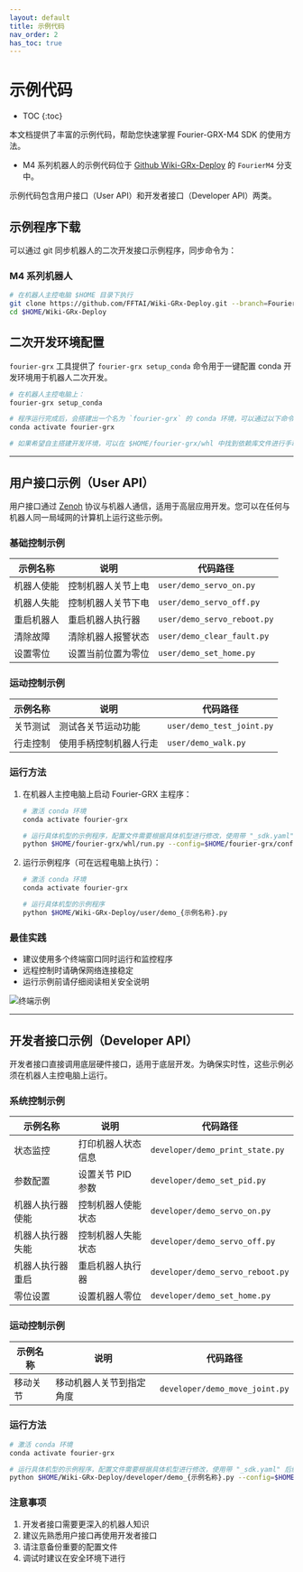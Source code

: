 ```yaml
---
layout: default
title: 示例代码
nav_order: 2
has_toc: true
---
```


# 示例代码

* TOC
{:toc}

本文档提供了丰富的示例代码，帮助您快速掌握 Fourier-GRX-M4 SDK 的使用方法。

- M4 系列机器人的示例代码位于 [Github Wiki-GRx-Deploy](https://github.com/FFTAI/Wiki-GRx-Deploy.git) 的 `FourierM4` 分支中。

示例代码包含用户接口（User API）和开发者接口（Developer API）两类。

## 示例程序下载

可以通过 git 同步机器人的二次开发接口示例程序，同步命令为：

### M4 系列机器人

```bash
# 在机器人主控电脑 $HOME 目录下执行
git clone https://github.com/FFTAI/Wiki-GRx-Deploy.git --branch=FourierM4
cd $HOME/Wiki-GRx-Deploy
```

## 二次开发环境配置

`fourier-grx` 工具提供了 `fourier-grx setup_conda` 命令用于一键配置 conda 开发环境用于机器人二次开发。

```bash
# 在机器人主控电脑上：
fourier-grx setup_conda

# 程序运行完成后，会搭建出一个名为 `fourier-grx` 的 conda 环境，可以通过以下命令激活该环境
conda activate fourier-grx

# 如果希望自主搭建开发环境，可以在 $HOME/fourier-grx/whl 中找到依赖库文件进行手动安装。
```

---

## 用户接口示例（User API）

用户接口通过 [Zenoh](https://zenoh.io/) 协议与机器人通信，适用于高层应用开发。您可以在任何与机器人同一局域网的计算机上运行这些示例。

### 基础控制示例

| 示例名称  | 说明        | 代码路径                        |
|-------|-----------|-----------------------------|
| 机器人使能 | 控制机器人关节上电 | `user/demo_servo_on.py`     |
| 机器人失能 | 控制机器人关节下电 | `user/demo_servo_off.py`    |
| 重启机器人 | 重启机器人执行器  | `user/demo_servo_reboot.py` |
| 清除故障  | 清除机器人报警状态 | `user/demo_clear_fault.py`  |
| 设置零位  | 设置当前位置为零位 | `user/demo_set_home.py`     |

### 运动控制示例

| 示例名称 | 说明          | 代码路径                      |
|------|-------------|---------------------------|
| 关节测试 | 测试各关节运动功能   | `user/demo_test_joint.py` |
| 行走控制 | 使用手柄控制机器人行走 | `user/demo_walk.py`       |

### 运行方法

1. 在机器人主控电脑上启动 Fourier-GRX 主程序：
    ```bash
    # 激活 conda 环境
    conda activate fourier-grx
   
    # 运行具体机型的示例程序，配置文件需要根据具体机型进行修改，使用带 "_sdk.yaml" 后缀的配置文件
    python $HOME/fourier-grx/whl/run.py --config=$HOME/fourier-grx/config/{具体机型}/config_{具体机型}_sdk.yaml
    ```

2. 运行示例程序（可在远程电脑上执行）：
    ```bash
    # 激活 conda 环境
    conda activate fourier-grx
   
    # 运行具体机型的示例程序
    python $HOME/Wiki-GRx-Deploy/user/demo_{示例名称}.py
    ```

### 最佳实践

- 建议使用多个终端窗口同时运行和监控程序
- 远程控制时请确保网络连接稳定
- 运行示例前请仔细阅读相关安全说明

![终端示例](/fourier-grx-M4/assets/images/example_user_terminal.png)

---

## 开发者接口示例（Developer API）

开发者接口直接调用底层硬件接口，适用于底层开发。为确保实时性，这些示例必须在机器人主控电脑上运行。

### 系统控制示例

| 示例名称     | 说明          | 代码路径                             |
|----------|-------------|----------------------------------|
| 状态监控     | 打印机器人状态信息   | `developer/demo_print_state.py`  |
| 参数配置     | 设置关节 PID 参数 | `developer/demo_set_pid.py`      |
| 机器人执行器使能 | 控制机器人使能状态   | `developer/demo_servo_on.py`     |
| 机器人执行器失能 | 控制机器人失能状态   | `developer/demo_servo_off.py`    |
| 机器人执行器重启 | 重启机器人执行器    | `developer/demo_servo_reboot.py` |
| 零位设置     | 设置机器人零位     | `developer/demo_set_home.py`     |

### 运动控制示例

| 示例名称 | 说明           | 代码路径                           |
|------|--------------|--------------------------------|
| 移动关节 | 移动机器人关节到指定角度 | `developer/demo_move_joint.py` |

### 运行方法

```bash
# 激活 conda 环境
conda activate fourier-grx

# 运行具体机型的示例程序，配置文件需要根据具体机型进行修改，使用带 "_sdk.yaml" 后缀的配置文件
python $HOME/Wiki-GRx-Deploy/developer/demo_{示例名称}.py --config=$HOME/fourier-grx/config/{具体机型}/config_{具体机型}_sdk.yaml
```

### 注意事项

1. 开发者接口需要更深入的机器人知识
2. 建议先熟悉用户接口再使用开发者接口
3. 请注意备份重要的配置文件
4. 调试时建议在安全环境下进行
